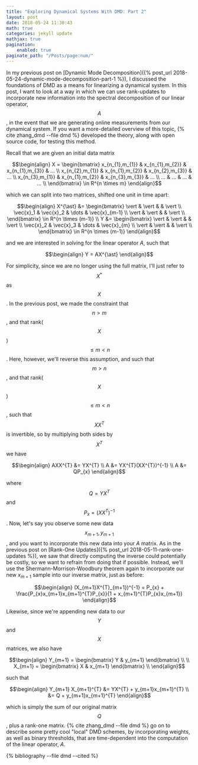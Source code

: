 ```yaml
---
title: "Exploring Dynamical Systems With DMD: Part 2"
layout: post
date: 2018-05-24 11:30:43
math: true
categories: jekyll update
mathjax: true
pagination: 
    enabled: true
paginate_path: "/Posts/page:num/"
---
```


In my previous post on [Dynamic Mode Decomposition]({% post_url 2018-05-24-dynamic-mode-decomposition-part-1 %}), I discussed the foundations of DMD as a means for linearizing a dynamical system.  In this post, I want to look at a way in which we can use rank-updates to incorporate new information into the spectral decomposition of our linear operator, $$A$$, in the event that we are generating online measurements from our dynamical system.  If you want a more-detailed overview of this topic, {% cite zhang_dmd --file dmd %} developed the theory, along with open source code, for testing this method.

Recall that we are given an initial data matrix

$$\begin{align}
X = \begin{bmatrix}
x_{n_{1},m_{1}} & x_{n_{1},m_{2}} & x_{n_{1},m_{3}} & ... \\
x_{n_{2},m_{1}} & x_{n_{1},m_{2}} & x_{n_{2},m_{3}} & ... \\
x_{n_{3},m_{1}} & x_{n_{1},m_{2}} & x_{n_{3},m_{3}} & ... \\
... & ... & ... & ... \\
\end{bmatrix}
\in R^{n \times m}
\end{align}$$

which we can split into two matrices, shifted one unit in time apart:

$$\begin{align}
X^{\ast} &=
\begin{bmatrix}
\vert & \vert & & \vert \\
\vec{x}_1 & \vec{x}_2  & \dots & \vec{x}_{m-1}  \\
\vert & \vert & & \vert \\
\end{bmatrix} \in R^{n \times (m-1)} \\
Y &= \begin{bmatrix}
\vert & \vert & & \vert \\
\vec{x}_2 & \vec{x}_3  & \dots & \vec{x}_{m}  \\
\vert & \vert & & \vert \\
\end{bmatrix} \in R^{n \times (m-1)}
\end{align}$$

and we are interested in solving for the linear operator $A$, such that

$$\begin{align}
Y = AX^{\ast}
\end{align}$$

For simplicity, since we are no longer using the full matrix, I'll just refer to $$X^{\ast}$$ as $$X$$.  In the previous post, we made the constraint that $$n > m$$, and that rank($$X$$) $$\leq m < n$$.  Here, however, we'll reverse this assumption, and such that $$m > n$$, and that rank($$X$$) $$\leq m < n$$, such that $$XX^{T}$$ is invertible, so by multiplying both sides by $$X^{T}$$ we have

$$\begin{align}
AXX^{T} &= YX^{T} \\
A &= YX^{T}(XX^{T})^{-1} \\
A &= QP_{x}
\end{align}$$

where $$Q = YX^{T}$$ and $$P_{x} = (XX^{T})^{-1}$$.  Now, let's say you observe some new data $$x_{m+1}, y_{m+1}$$, and you want to incorporate this new data into your $A$ matrix.  As in the previous post on [Rank-One Updates]({% post_url 2018-05-11-rank-one-updates %}), we saw that directly computing the inverse could potentially be costly, so we want to refrain from doing that if possible.  Instead, we'll use the Shermann-Morrison-Woodbury theorem again to incorporate our new $x_{m+1}$ sample into our inverse matrix, just as before:

$$\begin{align}
(X_{m+1}X^{T}_{m+1})^{-1} = P_{x} + \frac{P_{x}x_{m+1}x_{m+1}^{T}P_{x}}{1 + x_{m+1}^{T}P_{x}x_{m+1}}
\end{align}$$

Likewise, since we're appending new data to our $$Y$$ and $$X$$ matrices, we also have

$$\begin{align}
Y_{m+1} = \begin{bmatrix}
Y & y_{m+1} \end{bmatrix} \\ \\
X_{m+1} = \begin{bmatrix}
X & x_{m+1} \end{bmatrix} \\
\end{align}$$

such that

$$\begin{align}
Y_{m+1} X_{m+1}^{T} &= YX^{T} + y_{m+1}x_{m+1}^{T} \\
&= Q + y_{m+1}x_{m+1}^{T}
\end{align}$$

which is simply the sum of our original matrix $$Q$$, plus a rank-one matrix.  {% cite zhang_dmd --file dmd %} go on to describe some pretty cool "local" DMD schemes, by incorporating weights, as well as binary thresholds, that are time-dependent into the computation of the linear operator, $A$.


{% bibliography --file dmd --cited %}
